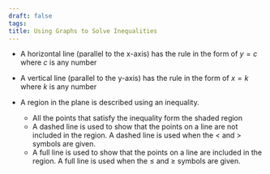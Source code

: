 ```yaml
---
draft: false
tags:
title: Using Graphs to Solve Inequalities
---
```

 

- A horizontal line (parallel to the x-axis) has the rule in the form of $y=c$ where $c$ is any number

- A vertical line (parallel to the y-axis) has the rule in the form of $x=k$ where $k$ is any number

- A region in the plane is described using an inequality.
 	- All the points that satisfy the inequality form the shaded region
 	- A dashed line is used to show that the points on a line are not included in the region. A dashed line is used when the < and > symbols are given.
 	- A full line is used to show that the points on a line are included in the region. A full line is used when the $\leq$ and $\geq$ symbols are given.
